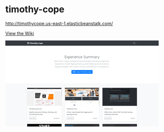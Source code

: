 # timothy-cope
http://timothycope.us-east-1.elasticbeanstalk.com/

[View the Wiki](https://github.com/kirbycope/timothy-cope/wiki)

![Screenshot](https://raw.githubusercontent.com/kirbycope/timothy-cope/master/timothy-cope.png)
